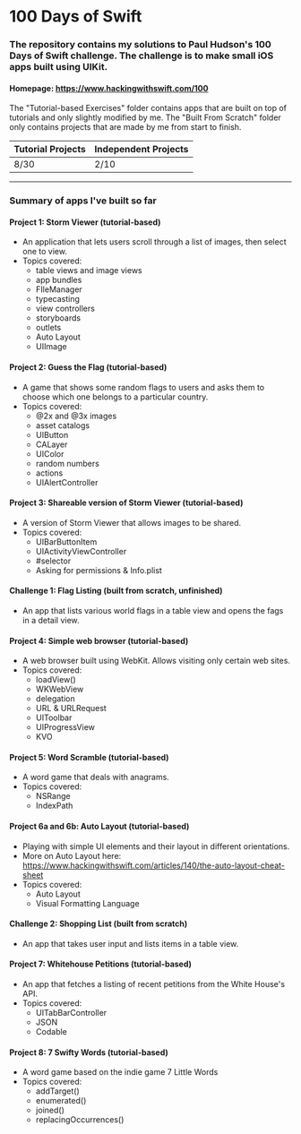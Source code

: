 # 100 Days of Swift

### The repository contains my solutions to Paul Hudson's 100 Days of Swift challenge. The challenge is to make small iOS apps built using UIKit.
#### Homepage: https://www.hackingwithswift.com/100

The "Tutorial-based Exercises" folder contains apps that are built on top of tutorials and only slightly modified by me. The "Built From Scratch" folder only contains projects that are made by me from start to finish.

| Tutorial Projects | Independent Projects |
|-------------------|----------------------|
| 8/30              | 2/10                 |
---

### Summary of apps I've built so far

#### Project 1: Storm Viewer (tutorial-based)

- An application that lets users scroll through a list of images, then select one to view.
- Topics covered:
   - table views and image views
   - app bundles
   - FIleManager
   - typecasting
   - view controllers
   - storyboards
   - outlets
   - Auto Layout
   - UIImage

#### Project 2: Guess the Flag (tutorial-based)

- A game that shows some random flags to users and asks them to choose which one belongs to a particular country.
- Topics covered:
   - @2x and @3x images
   - asset catalogs
   - UIButton
   - CALayer
   - UIColor
   - random numbers
   - actions
   - UIAlertController

#### Project 3: Shareable version of Storm Viewer (tutorial-based)

- A version of Storm Viewer that allows images to be shared.
- Topics covered:
   - UIBarButtonItem
   - UIActivityViewController
   - \#selector
   - Asking for permissions & Info.plist

#### Challenge 1: Flag Listing (built from scratch, unfinished)

- An app that lists various world flags in a table view and opens the fags in a detail view.

#### Project 4: Simple web browser (tutorial-based)

- A web browser built using WebKit. Allows visiting only certain web sites.
- Topics covered:
   - loadView()
   - WKWebView
   - delegation
   - URL & URLRequest
   - UIToolbar
   - UIProgressView
   - KVO

#### Project 5: Word Scramble (tutorial-based)

- A word game that deals with anagrams.
- Topics covered:
   - NSRange
   - IndexPath

#### Project 6a and 6b: Auto Layout (tutorial-based)

- Playing with simple UI elements and their layout in different orientations.
- More on Auto Layout here: https://www.hackingwithswift.com/articles/140/the-auto-layout-cheat-sheet
- Topics covered:
    - Auto Layout
    - Visual Formatting Language

#### Challenge 2: Shopping List (built from scratch)

- An app that takes user input and lists items in a table view.

#### Project 7: Whitehouse Petitions (tutorial-based)

- An app that fetches a listing of recent petitions from the White House's API.
- Topics covered:
   - UITabBarController
   - JSON
   - Codable

#### Project 8: 7 Swifty Words (tutorial-based)

- A word game based on the indie game 7 Little Words
- Topics covered:
   - addTarget()
   - enumerated()
   - joined()
   - replacingOccurrences()

